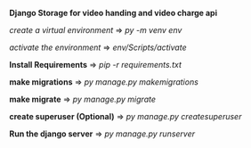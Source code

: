 **Django Storage for video handing and video charge api**

*create a virtual environment*
    => _py -m venv env_

*activate  the environment* => _env/Scripts/activate_

**Install Requirements**
 => _pip -r requirements.txt_

**make migrations**
    => _py manage.py makemigrations_

**make migrate**
    => _py manage.py migrate_

**create superuser (Optional)**
    => _py manage.py createsuperuser_

**Run the django server**
    => _py manage.py runserver_
